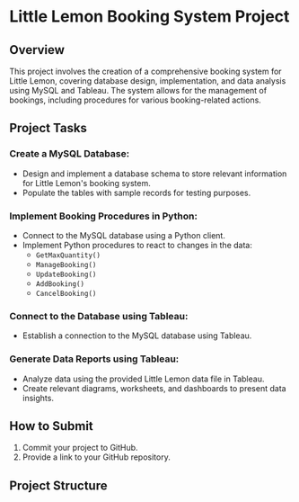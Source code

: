 # Little Lemon Booking System Project

## Overview
This project involves the creation of a comprehensive booking system for Little Lemon, covering database design, implementation, and data analysis using MySQL and Tableau. The system allows for the management of bookings, including procedures for various booking-related actions.

## Project Tasks

### Create a MySQL Database:
- Design and implement a database schema to store relevant information for Little Lemon's booking system.
- Populate the tables with sample records for testing purposes.

### Implement Booking Procedures in Python:
- Connect to the MySQL database using a Python client.
- Implement Python procedures to react to changes in the data:
  - `GetMaxQuantity()`
  - `ManageBooking()`
  - `UpdateBooking()`
  - `AddBooking()`
  - `CancelBooking()`

### Connect to the Database using Tableau:
- Establish a connection to the MySQL database using Tableau.

### Generate Data Reports using Tableau:
- Analyze data using the provided Little Lemon data file in Tableau.
- Create relevant diagrams, worksheets, and dashboards to present data insights.

## How to Submit
1. Commit your project to GitHub.
2. Provide a link to your GitHub repository.

## Project Structure
